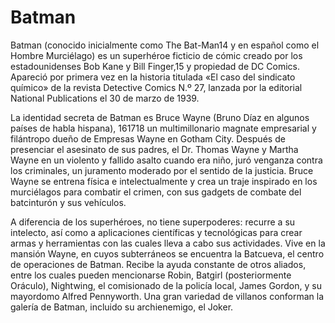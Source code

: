 # Batman
Batman (conocido inicialmente como The Bat-Man14​ y en español como el Hombre Murciélago) 
es un superhéroe ficticio de cómic creado por los estadounidenses Bob Kane y Bill Finger,15​ 
y propiedad de DC Comics. Apareció por primera vez en la historia titulada «El caso del sindicato químico» 
de la revista Detective Comics N.º 27, lanzada por la editorial National Publications el 30 de marzo de 1939.

La identidad secreta de Batman es Bruce Wayne (Bruno Díaz en algunos países de habla hispana),
16​17​18​ un multimillonario magnate empresarial y filántropo dueño de Empresas Wayne en Gotham City.
Después de presenciar el asesinato de sus padres, el Dr. Thomas Wayne y Martha Wayne en un violento y fallido
asalto cuando era niño, juró venganza contra los criminales, un juramento moderado por el sentido de la justicia.
Bruce Wayne se entrena física e intelectualmente y crea un traje inspirado en los murciélagos para combatir el crimen,
con sus gadgets de combate del batcinturón y sus vehículos.

A diferencia de los superhéroes, no tiene superpoderes: recurre a su intelecto, así como a aplicaciones científicas
y tecnológicas para crear armas y herramientas con las cuales lleva a cabo sus actividades. Vive en la mansión Wayne, en
cuyos subterráneos se encuentra la Batcueva, el centro de operaciones de Batman. Recibe la ayuda constante de otros aliados,
entre los cuales pueden mencionarse Robin, Batgirl (posteriormente Oráculo), Nightwing, el comisionado de la policía local, James Gordon, y su mayordomo Alfred Pennyworth.
Una gran variedad de villanos conforman la galería de Batman, incluido su archienemigo, el Joker.

